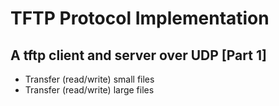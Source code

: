 # TFTP Protocol Implementation

## A tftp client and server over UDP [Part 1]
* Transfer (read/write) small files
* Transfer (read/write) large files

